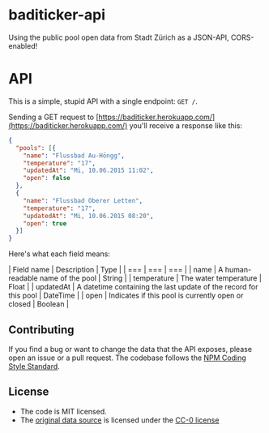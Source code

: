 # baditicker-api
Using the public pool open data from Stadt Zürich as a JSON-API, CORS-enabled!

# API
This is a simple, stupid API with a single endpoint: `GET /`.

Sending a GET request to [https://baditicker.herokuapp.com/](https://baditicker.herokuapp.com/) you'll receive a response like this:

```json
{
  "pools": [{
    "name": "Flussbad Au-Höngg",
    "temperature": "17",
    "updatedAt": "Mi, 10.06.2015 11:02",
    "open": false
  },
  {
    "name": "Flussbad Oberer Letten",
    "temperature": "17",
    "updatedAt": "Mi, 10.06.2015 08:20",
    "open": true
  }] 
}
```

Here's what each field means:

| Field name | Description | Type |
| === | === | === |
| name | A human-readable name of the pool | String |
| temperature | The water temperature | Float |
| updatedAt | A datetime containing the last update of the record for this pool | DateTime |
| open | Indicates if this pool is currently open or closed | Boolean |

## Contributing

If you find a bug or want to change the data that the API exposes, please open an issue or a pull request.
The codebase follows the [NPM Coding Style Standard](http://npmjs.org/standard).

## License

* The code is MIT licensed.
* The [original data source](https://www.stadt-zuerich.ch/portal/de/index/ogd/daten/wassertemperaturen_freibaeder.html#description1) is licensed under the [CC-0 license](http://creativecommons.org/publicdomain/zero/1.0/)
